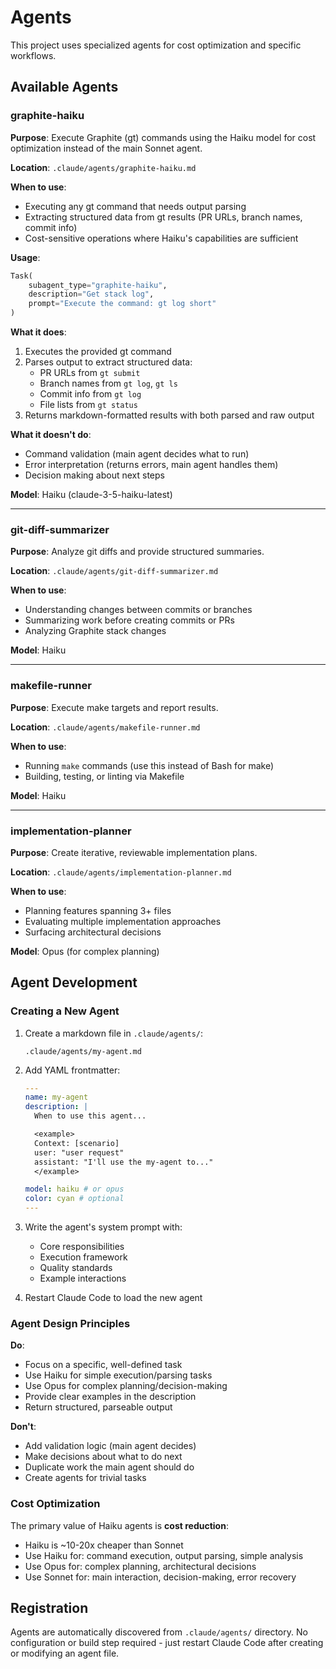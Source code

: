 # Agents

This project uses specialized agents for cost optimization and specific workflows.

## Available Agents

### graphite-haiku

**Purpose**: Execute Graphite (gt) commands using the Haiku model for cost optimization instead of the main Sonnet agent.

**Location**: `.claude/agents/graphite-haiku.md`

**When to use**:

- Executing any gt command that needs output parsing
- Extracting structured data from gt results (PR URLs, branch names, commit info)
- Cost-sensitive operations where Haiku's capabilities are sufficient

**Usage**:

```python
Task(
    subagent_type="graphite-haiku",
    description="Get stack log",
    prompt="Execute the command: gt log short"
)
```

**What it does**:

1. Executes the provided gt command
2. Parses output to extract structured data:
   - PR URLs from `gt submit`
   - Branch names from `gt log`, `gt ls`
   - Commit info from `gt log`
   - File lists from `gt status`
3. Returns markdown-formatted results with both parsed and raw output

**What it doesn't do**:

- Command validation (main agent decides what to run)
- Error interpretation (returns errors, main agent handles them)
- Decision making about next steps

**Model**: Haiku (claude-3-5-haiku-latest)

---

### git-diff-summarizer

**Purpose**: Analyze git diffs and provide structured summaries.

**Location**: `.claude/agents/git-diff-summarizer.md`

**When to use**:

- Understanding changes between commits or branches
- Summarizing work before creating commits or PRs
- Analyzing Graphite stack changes

**Model**: Haiku

---

### makefile-runner

**Purpose**: Execute make targets and report results.

**Location**: `.claude/agents/makefile-runner.md`

**When to use**:

- Running `make` commands (use this instead of Bash for make)
- Building, testing, or linting via Makefile

**Model**: Haiku

---

### implementation-planner

**Purpose**: Create iterative, reviewable implementation plans.

**Location**: `.claude/agents/implementation-planner.md`

**When to use**:

- Planning features spanning 3+ files
- Evaluating multiple implementation approaches
- Surfacing architectural decisions

**Model**: Opus (for complex planning)

## Agent Development

### Creating a New Agent

1. Create a markdown file in `.claude/agents/`:

   ```
   .claude/agents/my-agent.md
   ```

2. Add YAML frontmatter:

   ```yaml
   ---
   name: my-agent
   description: |
     When to use this agent...

     <example>
     Context: [scenario]
     user: "user request"
     assistant: "I'll use the my-agent to..."
     </example>

   model: haiku # or opus
   color: cyan # optional
   ---
   ```

3. Write the agent's system prompt with:
   - Core responsibilities
   - Execution framework
   - Quality standards
   - Example interactions

4. Restart Claude Code to load the new agent

### Agent Design Principles

**Do**:

- Focus on a specific, well-defined task
- Use Haiku for simple execution/parsing tasks
- Use Opus for complex planning/decision-making
- Provide clear examples in the description
- Return structured, parseable output

**Don't**:

- Add validation logic (main agent decides)
- Make decisions about what to do next
- Duplicate work the main agent should do
- Create agents for trivial tasks

### Cost Optimization

The primary value of Haiku agents is **cost reduction**:

- Haiku is ~10-20x cheaper than Sonnet
- Use Haiku for: command execution, output parsing, simple analysis
- Use Opus for: complex planning, architectural decisions
- Use Sonnet for: main interaction, decision-making, error recovery

## Registration

Agents are automatically discovered from `.claude/agents/` directory. No configuration or build step required - just restart Claude Code after creating or modifying an agent file.
